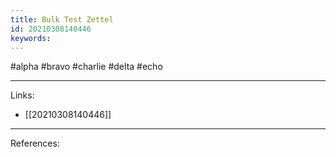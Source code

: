 ```yaml
---
title: Bulk Test Zettel
id: 20210308140446
keywords:
---
```

#alpha #bravo #charlie #delta #echo

---
Links:

- [[20210308140446]]

---
References:
